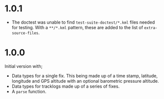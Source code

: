 # 1.0.1

* The doctest was unable to find `test-suite-doctest/*.kml` files needed for
  testing. With a `**/*.kml` pattern, these are added to the list of
  `extra-source-files`.

# 1.0.0

Initial version with;

* Data types for a single fix. This being made up of a time stamp, latitude,
  longitude and GPS altitude with an optional barometric pressure altitude.
* Data types for tracklogs made up of a series of fixes.
* A `parse` function.
